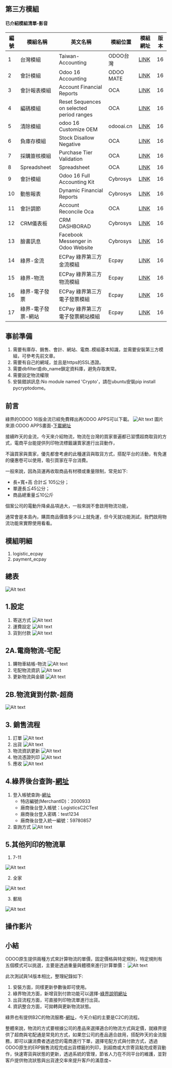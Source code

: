 ## 第三方模組
#### 已介紹模組清單-影音
|編號|模組名稱|英文名稱|模組位置|模組網址|版本|
|--|--|--|--|--|--|
|1|台灣模組|Taiwan-Accounting|ODOO台灣|[LINK](https://apps.odoo.com/apps/modules/14.0/l10n_tw/)|16|
|2|會計模組|Odoo 16 Accounting|ODOO MATE|[LINK](https://apps.odoo.com/apps/modules/16.0/om_account_accountant/)|16|
|3|會計報表模組|Account Financial Reports|OCA|[LINK](https://apps.odoo.com/apps/modules/16.0/account_financial_report/)|16|
|4|編碼模組|Reset Sequences on selected period ranges|OCA|[LINK](https://apps.odoo.com/apps/modules/16.0/sequence_reset_period/)|16|
|5|清除模組|odoo 16 Customize OEM|odooai.cn|[LINK](https://apps.odoo.com/apps/modules/16.0/app_odoo_customize/)|16|
|6|負庫存模組|Stock Disallow Negative|OCA|[LINK](https://apps.odoo.com/apps/modules/16.0/stock_no_negative/)|16|
|7|採購簽核模組|Purchase Tier Validation|OCA|[LINK](https://apps.odoo.com/apps/modules/16.0/purchase_tier_validation/)|16|
|8|Spreadsheet|Spreadsheet|OCA|[LINK](https://github.com/OCA/spreadsheet)|16|
|9|會計模組|Odoo 16 Full Accounting Kit|Cybrosys|[LINK](https://apps.odoo.com/apps/modules/16.0/base_accounting_kit/)|16|
|10|動態報表|Dynamic Financial Reports|Cybrosys|[LINK](https://apps.odoo.com/apps/modules/16.0/dynamic_accounts_report/)|16|
|11|會計調節|Account Reconcile Oca|OCA|[LINK](https://apps.odoo.com/apps/modules/16.0/account_reconcile_oca/)|16|
|12|CRM儀表板|CRM DASHBORAD|Cybrosys|[LINK](https://apps.odoo.com/apps/modules/16.0/crm_dashboard/)|16|
|13|臉書訊息|Facebook Messenger in Odoo Website|Cybrosys|[LINK](https://apps.odoo.com/apps/modules/16.0/fb_messenger/)|16|
|14|綠界-金流|ECPay 綠界第三方金流模組|Ecpay|[LINK](https://apps.odoo.com/apps/modules/16.0/payment_ecpay/)|16|
|15|綠界-物流|ECPay 綠界第三方物流模組|Ecpay|[LINK](https://apps.odoo.com/apps/modules/16.0/logistic_ecpay/)|16|
|16|綠界-電子發票|ECPay 綠界第三方電子發票模組|Ecpay|[LINK](https://apps.odoo.com/apps/modules/16.0/ecpay_invoice_tw/)|16|
|17|綠界-電子發票-網站|ECPay 綠界第三方電子發票網站模組|Ecpay|[LINK](https://apps.odoo.com/apps/modules/16.0/ecpay_invoice_website/)|16|

## 事前準備
1. 需要有庫存、銷售、會計、網站、電商..模組基本知識，並需要安裝第三方模組，可參考先前文章。
2. 需要有自己的網域，並且是https的SSL憑證。
3. 需要dbfilter或db_name鎖定資料庫，避免存取異常。
4. 需要設定物流權限​
5. 安裝錯誤訊息:No module named 'Crypto'，請在ubuntu安裝pip install pycryptodome。


## 前言
綠界的ODOO 16版金流已經免費釋出再ODOO APPS可以下載。
![Alt text](https://github.com/ksharry/odoo-repository/blob/main/pic/E160218.png?raw=true)
圖片來源:ODOO APPS畫面-[下載網址](https://apps.odoo.com/apps/modules/browse?search=ecpay)
​

接續昨天的金流，今天來介紹物流，物流在台灣的買家普遍都已習慣超商取貨的方式，電商平台能提供列印物流標籤讓賣家進行出貨動作，

不論買家與賣家，優先都會考慮的此種運貨與取貨方式，搭配平台的活動，有免運的優惠卷可以使用，吸引買家在平台消費。

一般來說，因為貨運再收取商品有材積或重量限制，常見如下:
  + 長+寬+高 合計≦ 105公分；
  + 單邊長≦45公分；
  + 商品總重量≦10公斤

個案公司的電動升降桌品項過大，一般來說不會啟用物流功能，

通常會是本島內，購買商品價值多少以上就免運，但今天就功能測試，我們啟用物流功能來實際使用看看。

## 模組明細
1. logistic_ecpay
2. payment_ecpay

## 總表
![Alt text](https://github.com/ksharry/odoo-repository/blob/main/pic/E160201.png?raw=true)

## 1.設定
1. 寄送方式
![Alt text](https://github.com/ksharry/odoo-repository/blob/main/pic/E160202.png?raw=true)
2. 運費設定
![Alt text](https://github.com/ksharry/odoo-repository/blob/main/pic/E160203.png?raw=true)
3. 貨到付款
![Alt text](https://github.com/ksharry/odoo-repository/blob/main/pic/E160204.png?raw=true)

## 2A.電商物流-宅配
1. 購物車結帳-物流
![Alt text](https://github.com/ksharry/odoo-repository/blob/main/pic/E160206.png?raw=true)
2. 宅配物流資訊
![Alt text](https://github.com/ksharry/odoo-repository/blob/main/pic/E160205.png?raw=true)
3. 更新物流與金額
![Alt text](https://github.com/ksharry/odoo-repository/blob/main/pic/E160207.png?raw=true)

## 2B.物流貨到付款-超商
![Alt text](https://github.com/ksharry/odoo-repository/blob/main/pic/E160214.png?raw=true)

## 3. 銷售流程
1. 訂單
![Alt text](https://github.com/ksharry/odoo-repository/blob/main/pic/E160208.png?raw=true)
2. 出貨
![Alt text](https://github.com/ksharry/odoo-repository/blob/main/pic/E160209.png?raw=true)
3. 物流資訊更新
![Alt text](https://github.com/ksharry/odoo-repository/blob/main/pic/E160210.png?raw=true)
4. 物流憑證列印
![Alt text](https://github.com/ksharry/odoo-repository/blob/main/pic/E160211.png?raw=true)
5. 應收
![Alt text](https://github.com/ksharry/odoo-repository/blob/main/pic/E160212.png?raw=true)

## 4.綠界後台查詢-[網址](https://vendor-stage.ecpay.com.tw/)
1. 登入帳號查詢-[網址](https://developers.ecpay.com.tw/?p=7398&_gl=1*1sxy8he*_gcl_au*MTc0NzkzNjQ0NC4xNjk5OTQ4MDM3)
   + 特店編號(MerchantID)：2000933
   + 廠商後台登入帳號：LogisticsC2CTest
   + 廠商後台登入密碼：test1234
   + 廠商後台登入統一編號：59780857
2. 查詢方式
![Alt text](https://github.com/ksharry/odoo-repository/blob/main/pic/E160213.png?raw=true)

## 5.其他列印的物流單
1. 7-11

![Alt text](https://github.com/ksharry/odoo-repository/blob/main/pic/E160215.png?raw=true)


2. 全家

![Alt text](https://github.com/ksharry/odoo-repository/blob/main/pic/E160217.png?raw=true)


3. 郵局

![Alt text](https://github.com/ksharry/odoo-repository/blob/main/pic/E160216.png?raw=true)

## 操作影片



## 小結
ODOO原生提供兩種方式來計算物流的單價，固定價格與特定規則，特定規則有五個模式可以挑選，主要是透過重量與體積來進行計算單價：
![Alt text](https://github.com/ksharry/odoo-repository/blob/main/pic/E160219.png?raw=true)

此次測試與14版本相比，整理紀錄如下:
1. 安裝方面，同樣更新參數後即可使用。
2. 綠界物流方面，新增貨到付款功能可以選擇-[綠界說明網址](https://support.ecpay.com.tw/5968/)
3. 出貨流程方面，可直接列印物流單進行出貨。
4. 資訊整合方面，可拋轉與更新物流狀態。

綠界也有提供B2C的物流服務-[網址](https://www.ecpay.com.tw/IntroTransport)，今天介紹的主要是C2C的流程。

整體來說，物流的方式要根據公司的產品來選擇適合的物流方式與定價，就綠界提供了超商與宅配通是常見的方式，如果您公司的產品適合啟用，搭配昨天的金流服務，即可以讓消費者透過您的電商進行下單，選擇宅配方式與付款方式，透過ODOO原生的ERP銷售流程完成出貨標籤的列印，到超商或大宗寄貨點完成寄貨動作，快速寄貨與狀態的更新，透過系統的管理，節省人力在不同平台的維護，並對客戶提供物流狀態與出貨達交率來提升客戶的滿意度~

